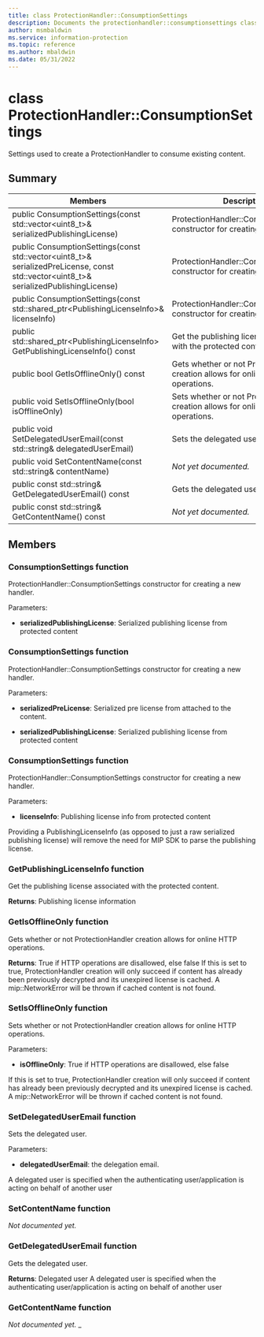 ```yaml
---
title: class ProtectionHandler::ConsumptionSettings 
description: Documents the protectionhandler::consumptionsettings class of the Microsoft Information Protection (MIP) SDK.
author: msmbaldwin
ms.service: information-protection
ms.topic: reference
ms.author: mbaldwin
ms.date: 05/31/2022
---
```


# class ProtectionHandler::ConsumptionSettings 
Settings used to create a ProtectionHandler to consume existing content.
  
## Summary
 Members                        | Descriptions                                
--------------------------------|---------------------------------------------
public ConsumptionSettings(const std::vector\<uint8_t\>& serializedPublishingLicense)  |  ProtectionHandler::ConsumptionSettings constructor for creating a new handler.
public ConsumptionSettings(const std::vector\<uint8_t\>& serializedPreLicense, const std::vector\<uint8_t\>& serializedPublishingLicense)  |  ProtectionHandler::ConsumptionSettings constructor for creating a new handler.
public ConsumptionSettings(const std::shared_ptr\<PublishingLicenseInfo\>& licenseInfo)  |  ProtectionHandler::ConsumptionSettings constructor for creating a new handler.
public std::shared_ptr\<PublishingLicenseInfo\> GetPublishingLicenseInfo() const  |  Get the publishing license associated with the protected content.
public bool GetIsOfflineOnly() const  |  Gets whether or not ProtectionHandler creation allows for online HTTP operations.
public void SetIsOfflineOnly(bool isOfflineOnly)  |  Sets whether or not ProtectionHandler creation allows for online HTTP operations.
public void SetDelegatedUserEmail(const std::string& delegatedUserEmail)  |  Sets the delegated user.
public void SetContentName(const std::string& contentName)  | _Not yet documented._
public const std::string& GetDelegatedUserEmail() const  |  Gets the delegated user.
public const std::string& GetContentName() const  | _Not yet documented._
  
## Members
  
### ConsumptionSettings function
ProtectionHandler::ConsumptionSettings constructor for creating a new handler.

Parameters:  
* **serializedPublishingLicense**: Serialized publishing license from protected content


  
### ConsumptionSettings function
ProtectionHandler::ConsumptionSettings constructor for creating a new handler.

Parameters:  
* **serializedPreLicense**: Serialized pre license from attached to the content. 


* **serializedPublishingLicense**: Serialized publishing license from protected content


  
### ConsumptionSettings function
ProtectionHandler::ConsumptionSettings constructor for creating a new handler.

Parameters:  
* **licenseInfo**: Publishing license info from protected content


Providing a PublishingLicenseInfo (as opposed to just a raw serialized publishing license) will remove the need for MIP SDK to parse the publishing license.
  
### GetPublishingLicenseInfo function
Get the publishing license associated with the protected content.

  
**Returns**: Publishing license information
  
### GetIsOfflineOnly function
Gets whether or not ProtectionHandler creation allows for online HTTP operations.

  
**Returns**: True if HTTP operations are disallowed, else false
If this is set to true, ProtectionHandler creation will only succeed if content has already been previously decrypted and its unexpired license is cached. A mip::NetworkError will be thrown if cached content is not found.
  
### SetIsOfflineOnly function
Sets whether or not ProtectionHandler creation allows for online HTTP operations.

Parameters:  
* **isOfflineOnly**: True if HTTP operations are disallowed, else false


If this is set to true, ProtectionHandler creation will only succeed if content has already been previously decrypted and its unexpired license is cached. A mip::NetworkError will be thrown if cached content is not found.
  
### SetDelegatedUserEmail function
Sets the delegated user.

Parameters:  
* **delegatedUserEmail**: the delegation email.


A delegated user is specified when the authenticating user/application is acting on behalf of another user
  
### SetContentName function
_Not documented yet._

  
### GetDelegatedUserEmail function
Gets the delegated user.

  
**Returns**: Delegated user
A delegated user is specified when the authenticating user/application is acting on behalf of another user
  
### GetContentName function
_Not documented yet._
_

